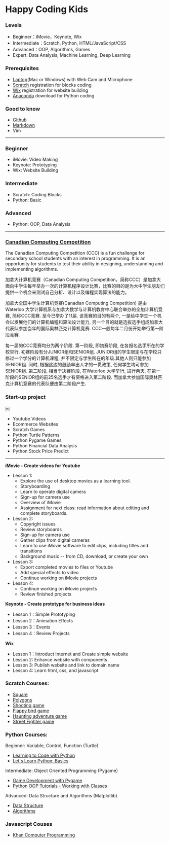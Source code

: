 # Happy Coding Kids


### Levels
* Beginner：iMovie，Keynote, Wix
* Intermediate：Scratch,  Python, HTML/JavaScript/CSS
* Advanced：OOP, Algorithms, Games
* Expert: Data Analysis, Machine Learning, Deep Learning

### Prerequisites
* [Laptop](https://www.amazon.ca/s/gp/search/ref=sr_nr_p_89_5?fst=as%3Aoff&rh=n%3A667823011%2Cn%3A2404990011%2Cn%3A677252011%2Ck%3Alaptop%2Cp_36%3A12035764011%2Cp_n_feature_five_browse-bin%3A7326865011%7C7326866011&keywords=laptop&ie=UTF8&qid=1546931643)(Mac or Windows) with Web Cam and Microphone
* [Scratch](https://scratch.mit.edu/) registration for blocks coding
* [Wix](https://www.wix.com) registration for website building
* [Anaconda](https://www.anaconda.com/download/#macos) download for Python coding


### Good to know
- [Github](https://www.youtube.com/watch?v=w3jLJU7DT5E)
- [Markdown](https://www.youtube.com/watch?v=6A5EpqqDOdk&t=263s)
- Vim

---

### Beginner
- iMovie: Video Making
- Keynote: Prototyping
- Wix: Website Building

### Intermediate
- Scratch: Coding Blocks
- Python: Basic


### Advanced
- Python:  OOP, Data Analysis

---

### [Canadian Computing Competition](http://www.cemc.uwaterloo.ca/contests/computing/details.html)
The Canadian Computing Competition (CCC) is a fun challenge for secondary school students with an interest in programming. It is an opportunity for students to test their ability in designing, understanding and implementing algorithms.

加拿大计算机竞赛（Canadian Computing Competition，简称CCC）是加拿大面向中学生每年举办一次的计算机程序设计比赛，比赛的目的是为大中学生朋友们提供一个机会来测试自己分析、设计以及编程实现算法的能力。

加拿大全国中学生计算机竞赛(Canadian Computing Competition) 是由Waterloo 大学计算机系与加拿大数学与计算机教育中心联合举办的全加计算机竞赛, 简称CCC竞赛. 至今已举办了11届. 该竞赛的目的有两个, 一是给中学生一个机会以发展他们的计算机编程和算法设计能力, 另一个目的就是选拔选手组成加拿大代表队参加当年的国际奥林匹克计算机竞赛. CCC一般每年二月份开始举行第一阶段竞赛.

每一届的CCC竞赛均分为两个阶段. 第一阶段, 即初赛阶段, 在各报名选手所在的学校举行. 初赛阶段有分JUNIOR组和SENIOR组. JUNIOR组的学生限定与在学校只修过一个学分的计算机课程, 并不限定与学生所在的年级.其他人则只能参加SENIOR组. 同时, 根据这边的鼓励早出人才的一贯政策, 任何学生均可参加SENIOR组. 第二阶段, 相当于决赛阶段, 在Waterloo 大学举行, 进行两天. 在第一阶段的SENIOR组的前25名选手才有资格进入第二阶段. 而加拿大参加国际奥林匹克计算机竞赛的代表队便由第二阶段产生.

### Start-up project
￼
- Youtube Videos
- Ecommerce Websites
- Scratch Games
- Python Turtle Patterns
- Python Pygame Games
- Python Financial Data Analysis
- Python Stock Price Predict

--- 


**iMovie - Create videos for Youtube**
* Lesson 1:
    * Explore the use of desktop movies as a learning tool. 
    * Storyboarding 
    * Learn to operate digital camera  
    * Sign-up for camera use  
    * Overview of iMovie  
    * Assignment for next class: read information about editing and complete storyboards.
* Lesson 2:
    * Copyright issues
    * Review storyboards  
    * Sign-up for camera use  
    * Gather clips from digital cameras  
    * Learn to use iMovie software to edit clips, including titles and transitions 
    * Background music -- from CD, download,  or create your own 
* Lesson 3:
    * Export completed movies to files or Youtube
    * Add special effects to video 
    * Continue working on iMovie projects  
* Lesson 4:
    * Continue working on iMovie projects  
    * Review finished projects  

**Keynote - Create prototype for business ideas**
* Lesson 1：Simple Prototyping
* Lesson 2：Animation Effects
* Lesson 3：Events
* Lesson 4：Review Projects

**Wix**
* Lesson 1：Introduct Internet and Create simple website
* Lesson 2: Enhance website with components
* Lesson 3: Publish website and link to domain name
* Lesson 4: Learn html, css, and javascript
### Scratch Courses:

* 	[Square](https://www.youtube.com/watch?v=EbBbWfvbMiU)
* 	[Polygons](https://www.youtube.com/watch?v=KFwgPVjMjak)
*  	[Shooting game](https://www.youtube.com/watch?v=QXru0rSV2ZQ&t=575s) 
* 	[Flappy bird game](https://www.youtube.com/watch?v=V11A1iqQ_V8&list=PLBm8I171dvlyKvrTADogMruDbZ-oZ8ZFm)
* 	[Haunting adventure game]() 
* 	[Street Fighter game]() 

### Python Courses:

Beginner: Variable, Control, Function (Turtle)

* [Learning to Code with Python](https://www.youtube.com/playlist?list=PLsk-HSGFjnaGe7sS_4VpZoEtZF2VoWtoR)
* [Let's Learn Python: Basics](https://www.youtube.com/playlist?list=PL82YdDfxhWsDJTq5f0Ae7M7yGcA26wevJ)

Intermediate: Object Oriented Programming (Pygame)

* [Game Development with Pygame](https://www.youtube.com/playlist?list=PLsk-HSGFjnaH5yghzu7PcOzm9NhsW0Urw)
* [Python OOP Tutorials - Working with Classes](https://www.youtube.com/playlist?list=PL-osiE80TeTsqhIuOqKhwlXsIBIdSeYtc)

Advanced: Data Structure and Algorithms (Matplotlib) 

* [Data Structure](https://www.raspberrypi.org/learning/visualising-sorting-with-python/lessons/)
* [Algorithms](http://interactivepython.org )

### Javascript Couses
* [Khan Computer Programming](https://www.khanacademy.org/computing/computer-programming)


